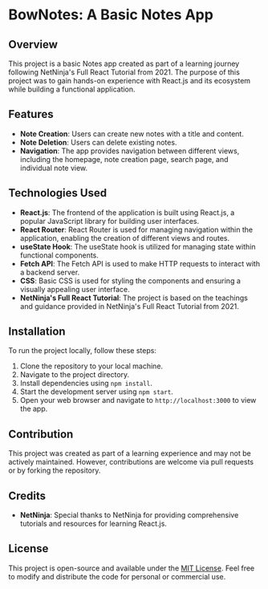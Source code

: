 # BowNotes: A Basic Notes App

## Overview

This project is a basic Notes app created as part of a learning journey following NetNinja's Full React Tutorial from 2021. The purpose of this project was to gain hands-on experience with React.js and its ecosystem while building a functional application.

## Features

- **Note Creation**: Users can create new notes with a title and content.
- **Note Deletion**: Users can delete existing notes.
- **Navigation**: The app provides navigation between different views, including the homepage, note creation page, search page, and individual note view.

## Technologies Used

- **React.js**: The frontend of the application is built using React.js, a popular JavaScript library for building user interfaces.
- **React Router**: React Router is used for managing navigation within the application, enabling the creation of different views and routes.
- **useState Hook**: The useState hook is utilized for managing state within functional components.
- **Fetch API**: The Fetch API is used to make HTTP requests to interact with a backend server.
- **CSS**: Basic CSS is used for styling the components and ensuring a visually appealing user interface.
- **NetNinja's Full React Tutorial**: The project is based on the teachings and guidance provided in NetNinja's Full React Tutorial from 2021.

## Installation

To run the project locally, follow these steps:

1. Clone the repository to your local machine.
2. Navigate to the project directory.
3. Install dependencies using `npm install`.
4. Start the development server using `npm start`.
5. Open your web browser and navigate to `http://localhost:3000` to view the app.

## Contribution

This project was created as part of a learning experience and may not be actively maintained. However, contributions are welcome via pull requests or by forking the repository.

## Credits

- **NetNinja**: Special thanks to NetNinja for providing comprehensive tutorials and resources for learning React.js.

## License

This project is open-source and available under the [MIT License](LICENSE.txt). Feel free to modify and distribute the code for personal or commercial use.
